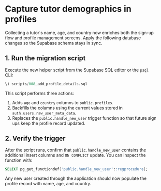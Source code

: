 # Capture tutor demographics in profiles

Collecting a tutor's name, age, and country now enriches both the sign-up flow and profile management screens. Apply the
following database changes so the Supabase schema stays in sync.

## 1. Run the migration script

Execute the new helper script from the Supabase SQL editor or the `psql` CLI:

```sql
\i scripts/008_add_profile_details.sql
```

This script performs three actions:

1. Adds `age` and `country` columns to `public.profiles`.
2. Backfills the columns using the current values stored in `auth.users.raw_user_meta_data`.
3. Replaces the `public.handle_new_user` trigger function so that future sign ups keep the profile record updated.

## 2. Verify the trigger

After the script runs, confirm that `public.handle_new_user` contains the additional insert columns and `ON CONFLICT` update.
You can inspect the function with:

```sql
SELECT pg_get_functiondef('public.handle_new_user'::regprocedure);
```

Any new user created through the application should now populate the profile record with name, age, and country.

